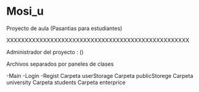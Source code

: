 # Mosi_u
Proyecto de aula (Pasantias para estudiantes)

XXXXXXXXXXXXXXXXXXXXXXXXXXXXXXXXXXXXXXXXXXXXXXXXXX

Administrador del proyecto : ()

Archivos separados por paneles de clases

-Main
-Login
-Regist
Carpeta userStorage
Carpeta publicStorege
Carpeta university
Carpeta students
Carpeta enterprice
